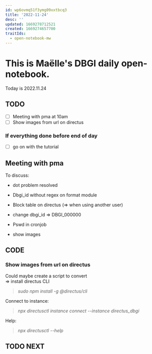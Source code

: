 ```yaml
---
id: wp6ovmq51f3ymg09xxtbcq3
title: '2022-11-24'
desc: ''
updated: 1669278712521
created: 1669274657700
traitIds:
  - open-notebook-mw
---
```


# This is Maëlle's DBGI daily open-notebook.

Today is 2022.11.24


## TODO
- [ ] Meeting with pma at 10am
- [ ] Show images from url on directus

### If everything done before end of day
- [ ] go on with the tutorial

## Meeting with pma
To discuss:         
- dot problem resolved
- Dbgi_id without regex on format module
- Block table on directus (=> when using another user)
- change dbgi_id => DBGI_000000
- Pswd in cronjob

- show images


## CODE

### Show images from url on directus
Could maybe create a script to convert        
=> install directus CLI        
>   *sudo npm install -g @directus/cli*

Connect to instance:      
>   *npx directusctl instance connect --instance directus_dbgi*

Help:      
>   *npx directusctl --help*

## TODO NEXT

